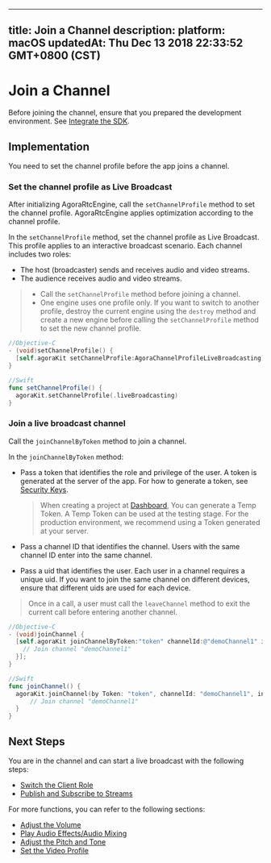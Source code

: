 
---
title: Join a Channel
description: 
platform: macOS
updatedAt: Thu Dec 13 2018 22:33:52 GMT+0800 (CST)
---
# Join a Channel
Before joining the channel, ensure that you prepared the development environment. See [Integrate the SDK](../../en/Interactive%20Broadcast/mac_video.md).

##  Implementation

You need to set the channel profile before the app joins a channel.

### Set the channel profile as Live Broadcast
After initializing AgoraRtcEngine, call the `setChannelProfile` method to set the channel profile. AgoraRtcEngine applies optimization according to the channel profile.

In the `setChannelProfile` method, set the channel profile as Live Broadcast. This profile applies to an interactive broadcast scenario. Each channel includes two roles:

- The host (broadcaster) sends and receives audio and video streams.
- The audience receives audio and video streams.

> - Call the `setChannelProfile` method before joining a channel.
> - One engine uses one profile only. If you want to switch to another profile, destroy the current engine using the `destroy` method and create a new engine before calling the `setChannelProfile` method to set the new channel profile.

```objective-c
//Objective-C
- (void)setChannelProfile() {
  [self.agoraKit setChannelProfile:AgoraChannelProfileLiveBroadcasting]
}
```

```swift
//Swift
func setChannelProfile() {
  agoraKit.setChannelProfile(.liveBroadcasting)
}
```

### Join a live broadcast channel
Call the `joinChannelByToken` method to join a channel. 

In the `joinChannelByToken` method:

- Pass a token that identifies the role and privilege of the user. A token is generated at the server of the app. For how to generate a token, see [Security Keys](../../en/Interactive%20Broadcast/token.md). 

	> When creating a project at [Dashboard](https://dashboard.agora.io/), You can generate a Temp Token. A Temp Token can be used at the testing stage. For the production environment, we recommend using a Token generated at your server.
- Pass a channel ID that identifies the channel. Users with the same channel ID enter into the same channel.
- Pass a uid that identifies the user. Each user in a channel requires a unique uid. If you want to join the same channel on different devices, ensure that different uids are used for each device.

> Once in a call, a user must call the `leaveChannel` method to exit the current call before entering another channel.

```objective-c
//Objective-C
- (void)joinChannel {
  [self.agoraKit joinChannelByToken:"token" channelId:@"demoChannel1" info:nil uid:0 joinSuccess:^(NSString *channel, NSUInteger uid, NSInteger elapsed) {
    // Join channel "demoChannel1"
  }];
}
```

```swift
//Swift
func joinChannel() {
  agoraKit.joinChannel(by Token: "token", channelId: "demoChannel1", info:nil, uid:0){[weak self] (sid, uid, elapsed) -> Void in
      // Join channel "demoChannel1"
  }
}
```

## Next Steps
You are in the channel and can start a live broadcast with the following steps:

- [Switch the Client Role](../../en/Interactive%20Broadcast/role_mac.md)
- [Publish and Subscribe to Streams](../../en/Interactive%20Broadcast/publish_mac_live.md)

For more functions, you can refer to the following sections:

- [Adjust the Volume](../../en/Interactive%20Broadcast/volume_mac.md)
- [Play Audio Effects/Audio Mixing](../../en/Interactive%20Broadcast/effect_mixing_mac.md)
- [Adjust the Pitch and Tone](../../en/Interactive%20Broadcast/voice_effect_mac.md)
- [Set the Video Profile](../../en/Interactive%20Broadcast/videoProfile_mac.md)
